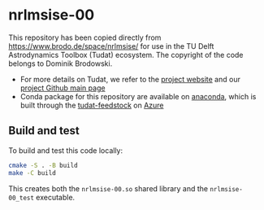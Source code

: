 # nrlmsise-00

This repository has been copied directly from https://www.brodo.de/space/nrlmsise/ for use in the TU Delft Astrodynamics Toolbox (Tudat) ecosystem. The copyright of the code belongs to Dominik Brodowski.

* For more details on Tudat, we refer to the [project website](https://docs.tudat.space/en/latest/) and our [project Github main page](https://github.com/tudat-team)
* Conda package for this repository are available on [anaconda](anaconda.org/tudat-team/nrlmsise-00/), which is built through the [tudat-feedstock](https://github.com/tudat-team/nrlmsise-00-feedstock) on [Azure](https://dev.azure.com/tudat-team/feedstock-builds/_build?definitionId=7)

## Build and test

To build and test this code locally:

```bash
cmake -S . -B build
make -C build
```

This creates both the `nrlmsise-00.so` shared library and the `nrlmsise-00_test` executable.

